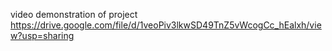 video demonstration of project
https://drive.google.com/file/d/1veoPiv3lkwSD49TnZ5vWcogCc_hEalxh/view?usp=sharing
